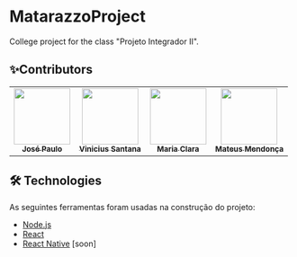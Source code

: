 # MatarazzoProject
College project for the class "Projeto Integrador II".

## ✨Contributors
<table>
  <tr>
      <td align="center">
        <a href="https://github.com/jpsaturnino"><img src="https://avatars.githubusercontent.com/u/47997386?v=4" width="100px;" alt=""/><br /><sub><b>José Paulo</b></sub></a><br/>
        <!--<a href="#question-jpsaturnino" title="Questões Respondidas">💬</a> <a href="https://github.com/rxngui/matarazzoProjects/commits?author=jpsaturnino"                 title="Todos Commits">📖</a>-->
      </td>
      <td align="center">
        <a href="https://github.com/Santanicius"><img src="https://avatars.githubusercontent.com/u/63524983?v=4" width="100px;" alt=""/><br /><sub><b>Vinicius Santana</b></sub>           </a><br/>
       <!-- <a href="#question-Santanicius" title="Questões Respondidas">💬</a> <a href="https://github.com/rxngui/matarazzoProject/commits?author=Santanicius"                       title="Todos Commits">📖</a>-->
      </td>
      <td align="center">
        <a href="https://github.com/mariaclara-rs"><img src="https://avatars.githubusercontent.com/u/63561594?v=4" width="100px;" alt=""/><br/><sub><b>Maria Clara</b></sub></a>           <br/>
        <!--<a href="#question-mariaclara-rs" title="Questões Respondidas">💬</a> <a href="https://github.com/rxngui/matarazzoProject/commits?author=mariaclara-rs"                   title="Todos Commits">📖</a>-->
      </td>
      <td align="center">
        <a href="https://github.com/rxngui"><img src="https://avatars.githubusercontent.com/u/54865573?v=4" width="100px;" alt=""/><br/><sub><b>Mateus Mendonça</b></sub></a>               <br/>
        <!-- <a href="#question-rxngui" title="Questões Respondidas">💬</a> <a href="https://github.com/rxngui/matarazzoProject/commits?author=rxngui"                                 title="Todos Commits">📖</a>-->
      </td>
  </tr>
<table>
  
## 🛠 Technologies

As seguintes ferramentas foram usadas na construção do projeto:

- [Node.js](https://nodejs.org/en/)
- [React](https://pt-br.reactjs.org/)
- [React Native](https://reactnative.dev/) [soon]
